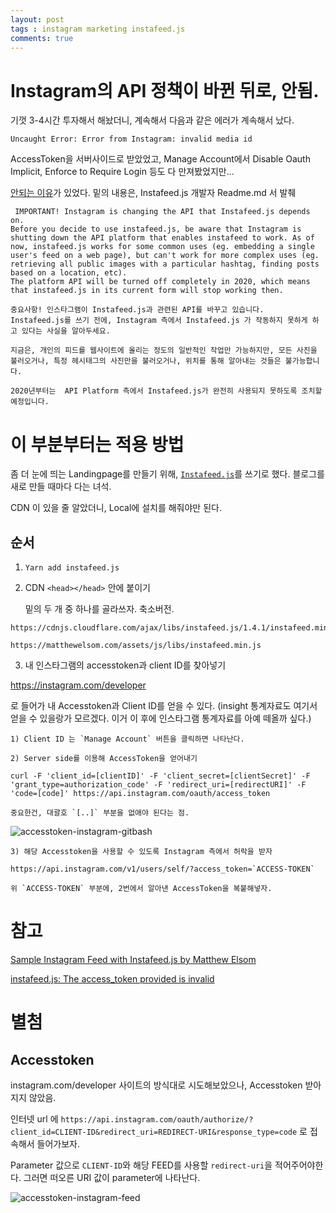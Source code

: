 ```yaml
---
layout: post
tags : instagram marketing instafeed.js
comments: true
---
```



# Instagram의 API 정책이 바뀐 뒤로, 안됨.


기껏 3-4시간 투자해서 해놨더니,
계속해서 다음과 같은 에러가 계속해서 났다.

```console
Uncaught Error: Error from Instagram: invalid media id
```

AccessToken을 서버사이드로 받았었고,
Manage Account에서 Disable Oauth Implicit, Enforce to Require Login 등도 다 만져봤었지만...

[안되는 이유](https://github.com/stevenschobert/instafeed.js)가 있었다.
밑의 내용은, Instafeed.js 개발자 Readme.md 서 발췌

```
 IMPORTANT! Instagram is changing the API that Instafeed.js depends on.
Before you decide to use instafeed.js, be aware that Instagram is shutting down the API platform that enables instafeed to work. As of now, instafeed.js works for some common uses (eg. embedding a single user's feed on a web page), but can't work for more complex uses (eg. retrieving all public images with a particular hashtag, finding posts based on a location, etc).
The platform API will be turned off completely in 2020, which means that instafeed.js in its current form will stop working then.
```

```
중요사항! 인스타그램이 Instafeed.js과 관련된 API를 바꾸고 있습니다.
Instafeed.js를 쓰기 전에, Instagram 측에서 Instafeed.js 가 작동하지 못하게 하고 있다는 사실을 알아두세요. 

지금은, 개인의 피드를 웹사이트에 올리는 정도의 일반적인 작업만 가능하지만, 모든 사진을 불러오거나, 특정 헤시태그의 사진만을 불러오거나, 위치를 통해 알아내는 것들은 불가능합니다.

2020년부터는  API Platform 측에서 Instafeed.js가 완전히 사용되지 못하도록 조치할 예정입니다.
```


# 이 부분부터는 적용 방법


좀 더 눈에 띄는 Landingpage를 만들기 위해,
[`Instafeed.js`](http://instafeedjs.com/)를 쓰기로 했다.
블로그를 새로 만들 때마다 다는 녀석.

CDN 이 있을 줄 알았더니, Local에 설치를 해줘야만 된다.

## 순서

1. `Yarn add instafeed.js`

2. CDN `<head></head>` 안에 붙이기

    밑의 두 개 중 하나를 골라쓰자. 축소버전.

```
https://cdnjs.cloudflare.com/ajax/libs/instafeed.js/1.4.1/instafeed.min.js
```

```
https://matthewelsom.com/assets/js/libs/instafeed.min.js
```
3. 내 인스타그램의 accesstoken과 client ID를 찾아넣기

https://instagram.com/developer

로 들어가 내 Accesstoken과 Client ID를 얻을 수 있다.
(insight 통계자료도 여기서 얻을 수 있을랑가 모르겠다. 이거 이 후에 인스타그램 통계자료를 아예 떼올까 싶다.)

    1) Client ID 는 `Manage Account` 버튼을 클릭하면 나타난다.

    2) Server side를 이용해 AccessToken을 얻어내기

```
curl -F 'client_id=[clientID]' -F 'client_secret=[clientSecret]' -F 'grant_type=authorization_code' -F 'redirect_uri=[redirectURI]' -F 'code=[code]' https://api.instagram.com/oauth/access_token

```

    중요한건, 대괄호 `[..]` 부분을 없애야 된다는 점.

![accesstoken-instagram-gitbash](https://user-images.githubusercontent.com/35059428/56186886-87e51480-6053-11e9-8e80-c3c4feb15bee.png)

    
    3) 해당 Accesstoken을 사용할 수 있도록 Instagram 측에서 허락을 받자

    https://api.instagram.com/v1/users/self/?access_token=`ACCESS-TOKEN`

    위 `ACCESS-TOKEN` 부분에, 2번에서 알아낸 AccessToken을 복붙해넣자.





# 참고

[Sample Instagram Feed with Instafeed.js by Matthew Elsom](https://codepen.io/matthewelsom/pen/zrrrLN)

[instafeed.js: The access_token provided is invalid](https://stackoverflow.com/questions/37675155/instafeed-js-the-access-token-provided-is-invalid#answer-37675277)


# 별첨

## Accesstoken 

instagram.com/developer 사이트의 방식대로 시도해보았으나, Accesstoken 받아지지 않았음.       
       
인터넷 url 에 `https://api.instagram.com/oauth/authorize/?client_id=CLIENT-ID&redirect_uri=REDIRECT-URI&response_type=code` 로 접속해서 들어가보자. 

Parameter 값으로 `CLIENT-ID`와 해당 FEED를 사용할 `redirect-uri`을 적어주어야한다. 
그러면 떠오른 URI 값이 parameter에 나타난다. 
       
![accesstoken-instagram-feed](https://user-images.githubusercontent.com/35059428/56182735-0e92f500-6046-11e9-892b-22036a983e42.png)

